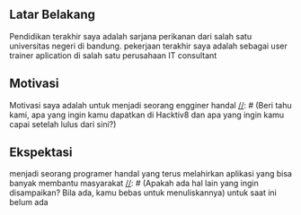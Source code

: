 [//]: # (Ceritakan sedikit tentang latar belakangmu seperti pendidikan terakhir atau pekerjaan sebelumnya)
## Latar Belakang
Pendidikan terakhir saya adalah sarjana perikanan dari salah satu universitas negeri di bandung. pekerjaan terakhir saya adalah sebagai user trainer aplication di salah satu perusahaan IT consultant

[//]: # (Motivasi apa yang mendorongmu untuk ikut program coding bootcamp di Hacktiv8?)
## Motivasi
Motivasi saya adalah untuk menjadi seorang engginer handal
[//]: # (Beri tahu kami, apa yang ingin kamu dapatkan di Hacktiv8 dan apa yang ingin kamu capai setelah lulus dari sini?)
## Ekspektasi
menjadi seorang programer handal yang terus melahirkan aplikasi yang bisa banyak membantu masyarakat
[//]: # (Apakah ada hal lain yang ingin disampaikan? Bila ada, kamu bebas untuk menuliskannya)
untuk saat ini belum ada
